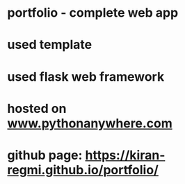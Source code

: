 # portfolio - complete web app 
# used template 
# used flask web framework
# hosted on www.pythonanywhere.com
# github page: https://kiran-regmi.github.io/portfolio/
